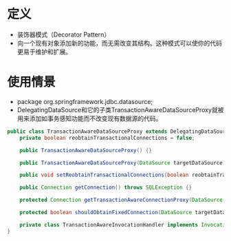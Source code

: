 # 定义
+ 装饰器模式（Decorator Pattern）
+ 向一个现有对象添加新的功能，而无需改变其结构。这种模式可以使你的代码更易于维护和扩展。

# 使用情景
+ package org.springframework.jdbc.datasource;
+ DelegatingDataSource和它的子类TransactionAwareDataSourceProxy就被用来添加如事务感知功能而不改变现有数据源的代码。
```java
public class TransactionAwareDataSourceProxy extends DelegatingDataSource {
    private boolean reobtainTransactionalConnections = false;

    public TransactionAwareDataSourceProxy() {}

    public TransactionAwareDataSourceProxy(DataSource targetDataSource) {}

    public void setReobtainTransactionalConnections(boolean reobtainTransactionalConnections) {}

    public Connection getConnection() throws SQLException {}

    protected Connection getTransactionAwareConnectionProxy(DataSource targetDataSource) {}

    protected boolean shouldObtainFixedConnection(DataSource targetDataSource) {}

    private class TransactionAwareInvocationHandler implements InvocationHandler { }
}

```